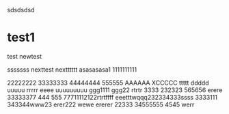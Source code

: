 
sdsdsdsd

# test1
test
newtest

sssssss
nexttest
nextttttt
asasasasa1
1111111111

22222222
33333333
44444444
555555
AAAAAA
XCCCCC
ttttt
ddddd
uuuuu
rrrrr
eeee
uuuuuuuuu
ggg1111
ggg22
rtrtr
3333
232323
565656
erere
33333377
444
555
77711112122rtrtffff
eeetttwqqq232334333ssss
3333111
343344www23 
erer222
wewe
ererer
22333
34555555
4545
werr

